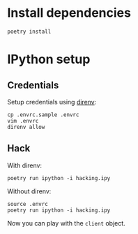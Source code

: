 # Install dependencies

```shell
poetry install
```

# IPython setup

## Credentials

Setup credentials using [direnv](https://direnv.net/):

```shell
cp .envrc.sample .envrc
vim .envrc
direnv allow
```

## Hack

With direnv:

```shell
poetry run ipython -i hacking.ipy
```

Without direnv:

```shell
source .envrc
poetry run ipython -i hacking.ipy
```

Now you can play with the `client` object.
